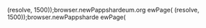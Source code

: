 (resolve, 1500));browser.newPappshardeum.org
ewPage(
(resolve, 1500));browser.newPappsharde
ewPage(
